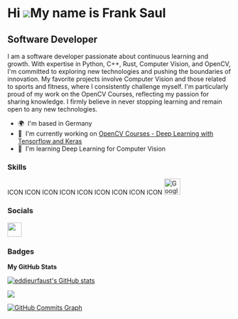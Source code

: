 Hi ![](https://user-images.githubusercontent.com/18350557/176309783-0785949b-9127-417c-8b55-ab5a4333674e.gif)My name is Frank Saul
==================================================================================================================================

Software Developer
------------------

I am a software developer passionate about continuous learning and growth. With expertise in Python, C++, Rust, Computer Vision, and OpenCV, I'm committed to exploring new technologies and pushing the boundaries of innovation. My favorite projects involve Computer Vision and those related to sports and fitness, where I consistently challenge myself. I'm particularly proud of my work on the OpenCV Courses, reflecting my passion for sharing knowledge. I firmly believe in never stopping learning and remain open to any new technologies.

* 🌍  I'm based in Germany
* 🚀  I'm currently working on [OpenCV Courses - Deep Learning with Tensorflow and Keras](http://opencv.org/university/deep-learning-with-tensorflow-keras/)
* 🧠  I'm learning Deep Learning for Computer Vision

### Skills


<p align="left">
ICON ICON ICON ICON ICON ICON ICON ICON ICON
<a href="https://cloud.google.com/" target="_blank" rel="noreferrer"><img src="https://raw.githubusercontent.com/danielcranney/readme-generator/main/public/icons/skills/googlecloud-colored.svg" width="36" height="36" alt="Google Cloud" /></a>
</p>


### Socials

<p align="left"> <a href="https://www.github.com/eddieurfaust" target="_blank" rel="noreferrer"> <picture> <source media="(prefers-color-scheme: dark)" srcset="https://raw.githubusercontent.com/danielcranney/readme-generator/main/public/icons/socials/github-dark.svg" /> <source media="(prefers-color-scheme: light)" srcset="https://raw.githubusercontent.com/danielcranney/readme-generator/main/public/icons/socials/github.svg" /> <img src="https://raw.githubusercontent.com/danielcranney/readme-generator/main/public/icons/socials/github.svg" width="32" height="32" /> </picture> </a></p>

### Badges

<b>My GitHub Stats</b>

<a href="http://www.github.com/eddieurfaust"><img src="https://github-readme-stats.vercel.app/api?username=eddieurfaust&show_icons=true&hide=&count_private=true&title_color=0891b2&text_color=ffffff&icon_color=0891b2&bg_color=1c1917&hide_border=true&show_icons=true" alt="eddieurfaust's GitHub stats" /></a>

<a href="http://www.github.com/eddieurfaust"><img src="https://github-readme-streak-stats.herokuapp.com/?user=eddieurfaust&stroke=ffffff&background=1c1917&ring=0891b2&fire=0891b2&currStreakNum=ffffff&currStreakLabel=0891b2&sideNums=ffffff&sideLabels=ffffff&dates=ffffff&hide_border=true" /></a>

<a href="http://www.github.com/eddieurfaust"><img src="https://github-readme-activity-graph.cyclic.app/graph?username=eddieurfaust&bg_color=1c1917&color=ffffff&line=0891b2&point=ffffff&area_color=1c1917&area=true&hide_border=true&custom_title=GitHub%20Commits%20Graph" alt="GitHub Commits Graph" /></a>
